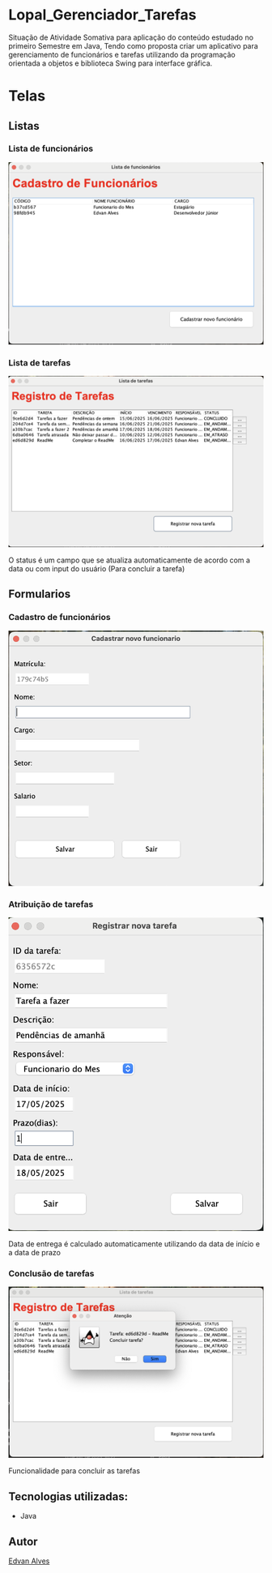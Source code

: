 # Lopal_Gerenciador_Tarefas

Situação de Atividade Somativa para aplicação do conteúdo estudado no primeiro Semestre em Java,
Tendo como proposta criar um aplicativo para gerenciamento de funcionários e tarefas utilizando da programação orientada a objetos e biblioteca Swing para interface gráfica.

# Telas

## Listas

### Lista de funcionários

![](./preview/PreviewListaFuncionarios.png)

### Lista de tarefas

![](./preview/PreviewListaTarefas.png)

O status é um campo que se atualiza automaticamente de acordo com a data ou com input do usuário (Para concluir a tarefa)

## Formularios

### Cadastro de funcionários

![](./preview/PreviewFormularioFuncionario.png)

### Atribuição de tarefas 

![](./preview/PreviewFormularioTarefa.png)

Data de entrega é calculado automaticamente utilizando da data de início e a data de prazo

### Conclusão de tarefas

![](./preview/PreviewConclusaoTarefa.png)

Funcionalidade para concluir as tarefas

## Tecnologias utilizadas:

* Java

## Autor
[Edvan Alves](<https://br.linkedin.com/in/edvan-alves>)